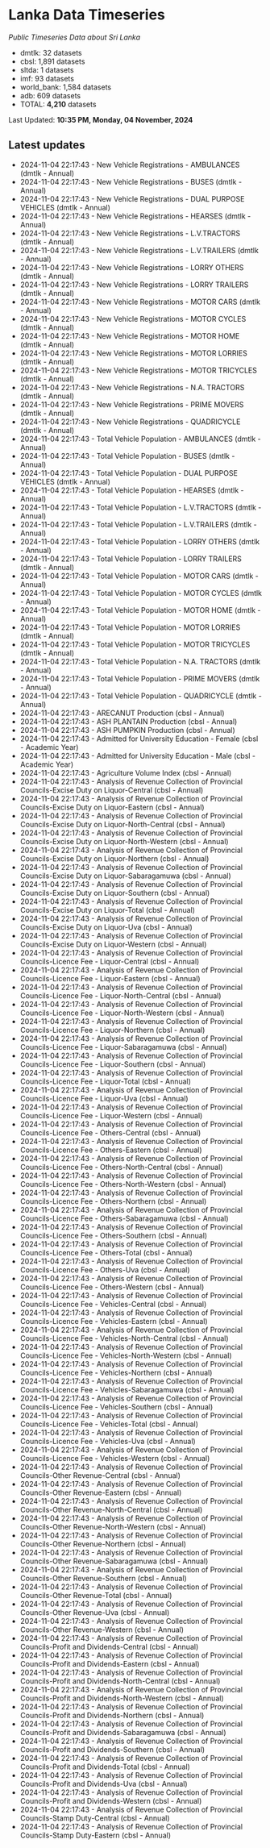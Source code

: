 # Lanka Data Timeseries
*Public Timeseries Data about Sri Lanka*

* dmtlk: 32 datasets
* cbsl: 1,891 datasets
* sltda: 1 datasets
* imf: 93 datasets
* world_bank: 1,584 datasets
* adb: 609 datasets
* TOTAL: **4,210** datasets

Last Updated: **10:35 PM, Monday, 04 November, 2024**

## Latest updates

* 2024-11-04 22:17:43 - New Vehicle Registrations - AMBULANCES (dmtlk - Annual)
* 2024-11-04 22:17:43 - New Vehicle Registrations - BUSES (dmtlk - Annual)
* 2024-11-04 22:17:43 - New Vehicle Registrations - DUAL PURPOSE VEHICLES (dmtlk - Annual)
* 2024-11-04 22:17:43 - New Vehicle Registrations - HEARSES (dmtlk - Annual)
* 2024-11-04 22:17:43 - New Vehicle Registrations - L.V.TRACTORS (dmtlk - Annual)
* 2024-11-04 22:17:43 - New Vehicle Registrations - L.V.TRAILERS (dmtlk - Annual)
* 2024-11-04 22:17:43 - New Vehicle Registrations - LORRY OTHERS (dmtlk - Annual)
* 2024-11-04 22:17:43 - New Vehicle Registrations - LORRY TRAILERS (dmtlk - Annual)
* 2024-11-04 22:17:43 - New Vehicle Registrations - MOTOR CARS (dmtlk - Annual)
* 2024-11-04 22:17:43 - New Vehicle Registrations - MOTOR CYCLES (dmtlk - Annual)
* 2024-11-04 22:17:43 - New Vehicle Registrations - MOTOR HOME (dmtlk - Annual)
* 2024-11-04 22:17:43 - New Vehicle Registrations - MOTOR LORRIES (dmtlk - Annual)
* 2024-11-04 22:17:43 - New Vehicle Registrations - MOTOR TRICYCLES (dmtlk - Annual)
* 2024-11-04 22:17:43 - New Vehicle Registrations - N.A. TRACTORS (dmtlk - Annual)
* 2024-11-04 22:17:43 - New Vehicle Registrations - PRIME MOVERS (dmtlk - Annual)
* 2024-11-04 22:17:43 - New Vehicle Registrations - QUADRICYCLE (dmtlk - Annual)
* 2024-11-04 22:17:43 - Total Vehicle Population - AMBULANCES (dmtlk - Annual)
* 2024-11-04 22:17:43 - Total Vehicle Population - BUSES (dmtlk - Annual)
* 2024-11-04 22:17:43 - Total Vehicle Population - DUAL PURPOSE VEHICLES (dmtlk - Annual)
* 2024-11-04 22:17:43 - Total Vehicle Population - HEARSES (dmtlk - Annual)
* 2024-11-04 22:17:43 - Total Vehicle Population - L.V.TRACTORS (dmtlk - Annual)
* 2024-11-04 22:17:43 - Total Vehicle Population - L.V.TRAILERS (dmtlk - Annual)
* 2024-11-04 22:17:43 - Total Vehicle Population - LORRY OTHERS (dmtlk - Annual)
* 2024-11-04 22:17:43 - Total Vehicle Population - LORRY TRAILERS (dmtlk - Annual)
* 2024-11-04 22:17:43 - Total Vehicle Population - MOTOR CARS (dmtlk - Annual)
* 2024-11-04 22:17:43 - Total Vehicle Population - MOTOR CYCLES (dmtlk - Annual)
* 2024-11-04 22:17:43 - Total Vehicle Population - MOTOR HOME (dmtlk - Annual)
* 2024-11-04 22:17:43 - Total Vehicle Population - MOTOR LORRIES (dmtlk - Annual)
* 2024-11-04 22:17:43 - Total Vehicle Population - MOTOR TRICYCLES (dmtlk - Annual)
* 2024-11-04 22:17:43 - Total Vehicle Population - N.A. TRACTORS (dmtlk - Annual)
* 2024-11-04 22:17:43 - Total Vehicle Population - PRIME MOVERS (dmtlk - Annual)
* 2024-11-04 22:17:43 - Total Vehicle Population - QUADRICYCLE (dmtlk - Annual)
* 2024-11-04 22:17:43 - ARECANUT Production (cbsl - Annual)
* 2024-11-04 22:17:43 - ASH PLANTAIN Production (cbsl - Annual)
* 2024-11-04 22:17:43 - ASH PUMPKIN Production (cbsl - Annual)
* 2024-11-04 22:17:43 - Admitted for University Education - Female (cbsl - Academic Year)
* 2024-11-04 22:17:43 - Admitted for University Education - Male (cbsl - Academic Year)
* 2024-11-04 22:17:43 - Agriculture Volume Index (cbsl - Annual)
* 2024-11-04 22:17:43 - Analysis of Revenue Collection of Provincial Councils-Excise Duty on Liquor-Central (cbsl - Annual)
* 2024-11-04 22:17:43 - Analysis of Revenue Collection of Provincial Councils-Excise Duty on Liquor-Eastern (cbsl - Annual)
* 2024-11-04 22:17:43 - Analysis of Revenue Collection of Provincial Councils-Excise Duty on Liquor-North-Central (cbsl - Annual)
* 2024-11-04 22:17:43 - Analysis of Revenue Collection of Provincial Councils-Excise Duty on Liquor-North-Western (cbsl - Annual)
* 2024-11-04 22:17:43 - Analysis of Revenue Collection of Provincial Councils-Excise Duty on Liquor-Northern (cbsl - Annual)
* 2024-11-04 22:17:43 - Analysis of Revenue Collection of Provincial Councils-Excise Duty on Liquor-Sabaragamuwa (cbsl - Annual)
* 2024-11-04 22:17:43 - Analysis of Revenue Collection of Provincial Councils-Excise Duty on Liquor-Southern (cbsl - Annual)
* 2024-11-04 22:17:43 - Analysis of Revenue Collection of Provincial Councils-Excise Duty on Liquor-Total (cbsl - Annual)
* 2024-11-04 22:17:43 - Analysis of Revenue Collection of Provincial Councils-Excise Duty on Liquor-Uva (cbsl - Annual)
* 2024-11-04 22:17:43 - Analysis of Revenue Collection of Provincial Councils-Excise Duty on Liquor-Western (cbsl - Annual)
* 2024-11-04 22:17:43 - Analysis of Revenue Collection of Provincial Councils-Licence Fee - Liquor-Central (cbsl - Annual)
* 2024-11-04 22:17:43 - Analysis of Revenue Collection of Provincial Councils-Licence Fee - Liquor-Eastern (cbsl - Annual)
* 2024-11-04 22:17:43 - Analysis of Revenue Collection of Provincial Councils-Licence Fee - Liquor-North-Central (cbsl - Annual)
* 2024-11-04 22:17:43 - Analysis of Revenue Collection of Provincial Councils-Licence Fee - Liquor-North-Western (cbsl - Annual)
* 2024-11-04 22:17:43 - Analysis of Revenue Collection of Provincial Councils-Licence Fee - Liquor-Northern (cbsl - Annual)
* 2024-11-04 22:17:43 - Analysis of Revenue Collection of Provincial Councils-Licence Fee - Liquor-Sabaragamuwa (cbsl - Annual)
* 2024-11-04 22:17:43 - Analysis of Revenue Collection of Provincial Councils-Licence Fee - Liquor-Southern (cbsl - Annual)
* 2024-11-04 22:17:43 - Analysis of Revenue Collection of Provincial Councils-Licence Fee - Liquor-Total (cbsl - Annual)
* 2024-11-04 22:17:43 - Analysis of Revenue Collection of Provincial Councils-Licence Fee - Liquor-Uva (cbsl - Annual)
* 2024-11-04 22:17:43 - Analysis of Revenue Collection of Provincial Councils-Licence Fee - Liquor-Western (cbsl - Annual)
* 2024-11-04 22:17:43 - Analysis of Revenue Collection of Provincial Councils-Licence Fee - Others-Central (cbsl - Annual)
* 2024-11-04 22:17:43 - Analysis of Revenue Collection of Provincial Councils-Licence Fee - Others-Eastern (cbsl - Annual)
* 2024-11-04 22:17:43 - Analysis of Revenue Collection of Provincial Councils-Licence Fee - Others-North-Central (cbsl - Annual)
* 2024-11-04 22:17:43 - Analysis of Revenue Collection of Provincial Councils-Licence Fee - Others-North-Western (cbsl - Annual)
* 2024-11-04 22:17:43 - Analysis of Revenue Collection of Provincial Councils-Licence Fee - Others-Northern (cbsl - Annual)
* 2024-11-04 22:17:43 - Analysis of Revenue Collection of Provincial Councils-Licence Fee - Others-Sabaragamuwa (cbsl - Annual)
* 2024-11-04 22:17:43 - Analysis of Revenue Collection of Provincial Councils-Licence Fee - Others-Southern (cbsl - Annual)
* 2024-11-04 22:17:43 - Analysis of Revenue Collection of Provincial Councils-Licence Fee - Others-Total (cbsl - Annual)
* 2024-11-04 22:17:43 - Analysis of Revenue Collection of Provincial Councils-Licence Fee - Others-Uva (cbsl - Annual)
* 2024-11-04 22:17:43 - Analysis of Revenue Collection of Provincial Councils-Licence Fee - Others-Western (cbsl - Annual)
* 2024-11-04 22:17:43 - Analysis of Revenue Collection of Provincial Councils-Licence Fee - Vehicles-Central (cbsl - Annual)
* 2024-11-04 22:17:43 - Analysis of Revenue Collection of Provincial Councils-Licence Fee - Vehicles-Eastern (cbsl - Annual)
* 2024-11-04 22:17:43 - Analysis of Revenue Collection of Provincial Councils-Licence Fee - Vehicles-North-Central (cbsl - Annual)
* 2024-11-04 22:17:43 - Analysis of Revenue Collection of Provincial Councils-Licence Fee - Vehicles-North-Western (cbsl - Annual)
* 2024-11-04 22:17:43 - Analysis of Revenue Collection of Provincial Councils-Licence Fee - Vehicles-Northern (cbsl - Annual)
* 2024-11-04 22:17:43 - Analysis of Revenue Collection of Provincial Councils-Licence Fee - Vehicles-Sabaragamuwa (cbsl - Annual)
* 2024-11-04 22:17:43 - Analysis of Revenue Collection of Provincial Councils-Licence Fee - Vehicles-Southern (cbsl - Annual)
* 2024-11-04 22:17:43 - Analysis of Revenue Collection of Provincial Councils-Licence Fee - Vehicles-Total (cbsl - Annual)
* 2024-11-04 22:17:43 - Analysis of Revenue Collection of Provincial Councils-Licence Fee - Vehicles-Uva (cbsl - Annual)
* 2024-11-04 22:17:43 - Analysis of Revenue Collection of Provincial Councils-Licence Fee - Vehicles-Western (cbsl - Annual)
* 2024-11-04 22:17:43 - Analysis of Revenue Collection of Provincial Councils-Other Revenue-Central (cbsl - Annual)
* 2024-11-04 22:17:43 - Analysis of Revenue Collection of Provincial Councils-Other Revenue-Eastern (cbsl - Annual)
* 2024-11-04 22:17:43 - Analysis of Revenue Collection of Provincial Councils-Other Revenue-North-Central (cbsl - Annual)
* 2024-11-04 22:17:43 - Analysis of Revenue Collection of Provincial Councils-Other Revenue-North-Western (cbsl - Annual)
* 2024-11-04 22:17:43 - Analysis of Revenue Collection of Provincial Councils-Other Revenue-Northern (cbsl - Annual)
* 2024-11-04 22:17:43 - Analysis of Revenue Collection of Provincial Councils-Other Revenue-Sabaragamuwa (cbsl - Annual)
* 2024-11-04 22:17:43 - Analysis of Revenue Collection of Provincial Councils-Other Revenue-Southern (cbsl - Annual)
* 2024-11-04 22:17:43 - Analysis of Revenue Collection of Provincial Councils-Other Revenue-Total (cbsl - Annual)
* 2024-11-04 22:17:43 - Analysis of Revenue Collection of Provincial Councils-Other Revenue-Uva (cbsl - Annual)
* 2024-11-04 22:17:43 - Analysis of Revenue Collection of Provincial Councils-Other Revenue-Western (cbsl - Annual)
* 2024-11-04 22:17:43 - Analysis of Revenue Collection of Provincial Councils-Profit and Dividends-Central (cbsl - Annual)
* 2024-11-04 22:17:43 - Analysis of Revenue Collection of Provincial Councils-Profit and Dividends-Eastern (cbsl - Annual)
* 2024-11-04 22:17:43 - Analysis of Revenue Collection of Provincial Councils-Profit and Dividends-North-Central (cbsl - Annual)
* 2024-11-04 22:17:43 - Analysis of Revenue Collection of Provincial Councils-Profit and Dividends-North-Western (cbsl - Annual)
* 2024-11-04 22:17:43 - Analysis of Revenue Collection of Provincial Councils-Profit and Dividends-Northern (cbsl - Annual)
* 2024-11-04 22:17:43 - Analysis of Revenue Collection of Provincial Councils-Profit and Dividends-Sabaragamuwa (cbsl - Annual)
* 2024-11-04 22:17:43 - Analysis of Revenue Collection of Provincial Councils-Profit and Dividends-Southern (cbsl - Annual)
* 2024-11-04 22:17:43 - Analysis of Revenue Collection of Provincial Councils-Profit and Dividends-Total (cbsl - Annual)
* 2024-11-04 22:17:43 - Analysis of Revenue Collection of Provincial Councils-Profit and Dividends-Uva (cbsl - Annual)
* 2024-11-04 22:17:43 - Analysis of Revenue Collection of Provincial Councils-Profit and Dividends-Western (cbsl - Annual)
* 2024-11-04 22:17:43 - Analysis of Revenue Collection of Provincial Councils-Stamp Duty-Central (cbsl - Annual)
* 2024-11-04 22:17:43 - Analysis of Revenue Collection of Provincial Councils-Stamp Duty-Eastern (cbsl - Annual)